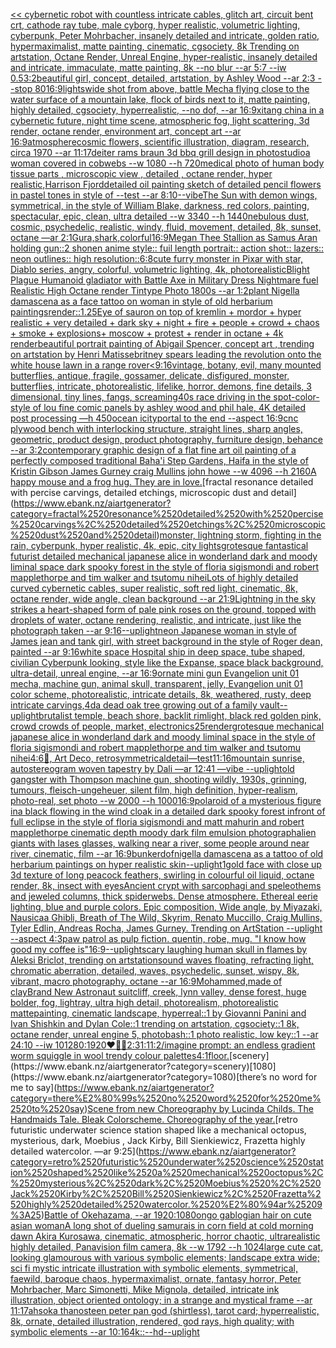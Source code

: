 [<< cybernetic robot with countless intricate cables, glitch art, circuit bent crt, cathode ray tube, male cyborg, hyper realistic, volumetric lighting, cyberpunk, Peter Mohrbacher, insanely detailed and intricate, golden ratio, hypermaximalist, matte painting, cinematic, cgsociety, 8k Trending on artstation, Octane Render, Unreal Engine, hyper-realistic, insanely detailed and intricate, immaculate, matte painting, 8k --no blur --ar 5:7 --iw 0.5](https://www.ebank.nz/aiartgenerator?category=%3C%3C%2520cybernetic%2520robot%2520with%2520countless%2520intricate%2520cables%2C%2520glitch%2520art%2C%2520circuit%2520bent%2520crt%2C%2520cathode%2520ray%2520tube%2C%2520male%2520cyborg%2C%2520hyper%2520realistic%2C%2520volumetric%2520lighting%2C%2520cyberpunk%2C%2520Peter%2520Mohrbacher%2C%2520insanely%2520detailed%2520and%2520intricate%2C%2520golden%2520ratio%2C%2520hypermaximalist%2C%2520matte%2520painting%2C%2520cinematic%2C%2520cgsociety%2C%25208k%2520Trending%2520on%2520artstation%2C%2520Octane%2520Render%2C%2520Unreal%2520Engine%2C%2520hyper-realistic%2C%2520insanely%2520detailed%2520and%2520intricate%2C%2520immaculate%2C%2520matte%2520painting%2C%25208k%2520--no%2520blur%2520--ar%25205%3A7%2520--iw%25200.5)[3:2](https://www.ebank.nz/aiartgenerator?category=3%3A2)[beautiful girl, concept, detailed, artstation, by Ashley Wood --ar 2:3 --stop 80](https://www.ebank.nz/aiartgenerator?category=beautiful%2520girl%2C%2520concept%2C%2520detailed%2C%2520artstation%2C%2520by%2520Ashley%2520Wood%2520--ar%25202%3A3%2520--stop%252080)[16:9](https://www.ebank.nz/aiartgenerator?category=16%3A9)[lights](https://www.ebank.nz/aiartgenerator?category=lights)[wide shot from above,  battle Mecha flying close to the water surface of a mountain lake, flock of birds next to it, matte painting, highly detailed, cgsociety, hyperrealistic, --no dof, --ar 16:9](https://www.ebank.nz/aiartgenerator?category=wide%2520shot%2520from%2520above%2C%2520%2520battle%2520Mecha%2520flying%2520close%2520to%2520the%2520water%2520surface%2520of%2520a%2520mountain%2520lake%2C%2520flock%2520of%2520birds%2520next%2520to%2520it%2C%2520matte%2520painting%2C%2520highly%2520detailed%2C%2520cgsociety%2C%2520hyperrealistic%2C%2520--no%2520dof%2C%2520--ar%252016%3A9)[xitang china in a cybernetic future, night time scene, atmospheric fog, light scattering, 3d render, octane render, environment art, concept art --ar 16:9](https://www.ebank.nz/aiartgenerator?category=xitang%2520china%2520in%2520a%2520cybernetic%2520future%2C%2520night%2520time%2520scene%2C%2520atmospheric%2520fog%2C%2520light%2520scattering%2C%25203d%2520render%2C%2520octane%2520render%2C%2520environment%2520art%2C%2520concept%2520art%2520--ar%252016%3A9)[atmosphere](https://www.ebank.nz/aiartgenerator?category=atmosphere)[cosmic flowers, scientific illustration, diagram, research, circa 1970 --ar 11:17](https://www.ebank.nz/aiartgenerator?category=cosmic%2520flowers%2C%2520scientific%2520illustration%2C%2520diagram%2C%2520research%2C%2520circa%25201970%2520--ar%252011%3A17)[deiter rams braun 3d bbq grill design in photostudio](https://www.ebank.nz/aiartgenerator?category=deiter%2520rams%2520braun%25203d%2520bbq%2520grill%2520design%2520in%2520photostudio)[a woman covered in cobwebs --w 1080 --h 720](https://www.ebank.nz/aiartgenerator?category=a%2520woman%2520covered%2520in%2520cobwebs%2520--w%25201080%2520--h%2520720)[medical photo of human body tissue parts , microscopic view , detailed , octane render, hyper realistic,](https://www.ebank.nz/aiartgenerator?category=medical%2520photo%2520of%2520human%2520body%2520tissue%2520parts%2520%2C%2520microscopic%2520view%2520%2C%2520detailed%2520%2C%2520octane%2520render%2C%2520hyper%2520realistic%2C)[Harrison Fjord](https://www.ebank.nz/aiartgenerator?category=Harrison%2520Fjord)[detailed oil painting sketch of detailed pencil flowers in pastel tones in style of --test --ar 8:10](https://www.ebank.nz/aiartgenerator?category=detailed%2520oil%2520painting%2520sketch%2520of%2520detailed%2520pencil%2520flowers%2520in%2520pastel%2520tones%2520in%2520style%2520of%2520--test%2520--ar%25208%3A10)[--vibe](https://www.ebank.nz/aiartgenerator?category=--vibe)[The Sun with demon wings, symmetrical, in the style of William Blake, darkness, red colors, painting, spectacular, epic, clean, ultra detailed --w 3340 --h 1440](https://www.ebank.nz/aiartgenerator?category=The%2520Sun%2520with%2520demon%2520wings%2C%2520symmetrical%2C%2520in%2520the%2520style%2520of%2520William%2520Blake%2C%2520darkness%2C%2520red%2520colors%2C%2520painting%2C%2520spectacular%2C%2520epic%2C%2520clean%2C%2520ultra%2520detailed%2520--w%25203340%2520--h%25201440)[nebulous dust, cosmic, psychedelic, realistic, windy, fluid, movement, detailed, 8k, sunset, octane —ar 2:1](https://www.ebank.nz/aiartgenerator?category=nebulous%2520dust%2C%2520cosmic%2C%2520psychedelic%2C%2520realistic%2C%2520windy%2C%2520fluid%2C%2520movement%2C%2520detailed%2C%25208k%2C%2520sunset%2C%2520octane%2520%E2%80%94ar%25202%3A1)[Gura,shark,colorful](https://www.ebank.nz/aiartgenerator?category=Gura%2Cshark%2Ccolorful)[16:9](https://www.ebank.nz/aiartgenerator?category=16%3A9)[Megan Thee Stallion as Samus Aran holding gun::2 shonen anime style:: fuil length portrait:: action shot:: lazers:: neon outlines:: high resolution::](https://www.ebank.nz/aiartgenerator?category=Megan%2520Thee%2520Stallion%2520as%2520Samus%2520Aran%2520holding%2520gun%3A%3A2%2520shonen%2520anime%2520style%3A%3A%2520fuil%2520length%2520portrait%3A%3A%2520action%2520shot%3A%3A%2520lazers%3A%3A%2520neon%2520outlines%3A%3A%2520high%2520resolution%3A%3A)[6:8](https://www.ebank.nz/aiartgenerator?category=6%3A8)[cute furry monster in Pixar with star, Diablo series, angry, colorful, volumetric lighting, 4k, photorealistic](https://www.ebank.nz/aiartgenerator?category=cute%2520furry%2520monster%2520in%2520Pixar%2520with%2520star%2C%2520Diablo%2520series%2C%2520angry%2C%2520colorful%2C%2520volumetric%2520lighting%2C%25204k%2C%2520photorealistic)[Blight Plague Humanoid gladiator with Battle Axe in Military Dress Nightmare fuel Realistic High Octane render Tintype Photo 1800s  --ar 1:2](https://www.ebank.nz/aiartgenerator?category=Blight%2520Plague%2520Humanoid%2520gladiator%2520with%2520Battle%2520Axe%2520in%2520Military%2520Dress%2520Nightmare%2520fuel%2520Realistic%2520High%2520Octane%2520render%2520Tintype%2520Photo%25201800s%2520%2520--ar%25201%3A2)[plant Nigella damascena as a face tattoo on woman in style of old herbarium paintings](https://www.ebank.nz/aiartgenerator?category=plant%2520Nigella%2520damascena%2520as%2520a%2520face%2520tattoo%2520on%2520woman%2520in%2520style%2520of%2520old%2520herbarium%2520paintings)[render::1.25](https://www.ebank.nz/aiartgenerator?category=render%3A%3A1.25)[Eye of sauron on top of kremlin + mordor +  hyper realistic + very detailed + dark sky + night + fire + people + crowd + chaos + smoke + explosions+ moscow + protest + render in octane + 4k render](https://www.ebank.nz/aiartgenerator?category=Eye%2520of%2520sauron%2520on%2520top%2520of%2520kremlin%2520%2B%2520mordor%2520%2B%2520%2520hyper%2520realistic%2520%2B%2520very%2520detailed%2520%2B%2520dark%2520sky%2520%2B%2520night%2520%2B%2520fire%2520%2B%2520people%2520%2B%2520crowd%2520%2B%2520chaos%2520%2B%2520smoke%2520%2B%2520explosions%2B%2520moscow%2520%2B%2520protest%2520%2B%2520render%2520in%2520octane%2520%2B%25204k%2520render)[beautiful portrait painting of Abigail Spencer, concept art , trending on artstation by Henri Matisse](https://www.ebank.nz/aiartgenerator?category=beautiful%2520portrait%2520painting%2520of%2520Abigail%2520Spencer%2C%2520concept%2520art%2520%2C%2520trending%2520on%2520artstation%2520by%2520Henri%2520Matisse)[britney spears leading the revolution onto the white house lawn in a range rover](https://www.ebank.nz/aiartgenerator?category=britney%2520spears%2520leading%2520the%2520revolution%2520onto%2520the%2520white%2520house%2520lawn%2520in%2520a%2520range%2520rover)[<9:16](https://www.ebank.nz/aiartgenerator?category=%3C9%3A16)[vintage, botany, evil, many mounted butterflies, antique, fragile, gossamer, delicate, disfigured, monster, butterflies, intricate, photorealistic, lifelike, horror, demons, fine details, 3 dimensional, tiny lines, fangs, screaming](https://www.ebank.nz/aiartgenerator?category=vintage%2C%2520botany%2C%2520evil%2C%2520many%2520mounted%2520butterflies%2C%2520antique%2C%2520fragile%2C%2520gossamer%2C%2520delicate%2C%2520disfigured%2C%2520monster%2C%2520butterflies%2C%2520intricate%2C%2520photorealistic%2C%2520lifelike%2C%2520horror%2C%2520demons%2C%2520fine%2520details%2C%25203%2520dimensional%2C%2520tiny%2520lines%2C%2520fangs%2C%2520screaming)[40s race driving in the spot-color-style of lou fine comic panels by ashley wood and phil hale, 4K detailed post processing —h 450](https://www.ebank.nz/aiartgenerator?category=40s%2520race%2520driving%2520in%2520the%2520spot-color-style%2520of%2520lou%2520fine%2520comic%2520panels%2520by%2520ashley%2520wood%2520and%2520phil%2520hale%2C%25204K%2520detailed%2520post%2520processing%2520%E2%80%94h%2520450)[ocean icity](https://www.ebank.nz/aiartgenerator?category=ocean%2520icity)[portal to the end --aspect 16:9](https://www.ebank.nz/aiartgenerator?category=portal%2520to%2520the%2520end%2520--aspect%252016%3A9)[cnc plywood bench with interlocking structure, straight lines, sharp angles, geometric, product design, product photography, furniture design, behance --ar 3:2](https://www.ebank.nz/aiartgenerator?category=cnc%2520plywood%2520bench%2520with%2520interlocking%2520structure%2C%2520straight%2520lines%2C%2520sharp%2520angles%2C%2520geometric%2C%2520product%2520design%2C%2520product%2520photography%2C%2520furniture%2520design%2C%2520behance%2520--ar%25203%3A2)[contemporary graphic design of a flat fine art oil painting of a perfectly composed traditional Baha'i Step Gardens,  Haifa in the style of Kristin Gibson James Gurney craig Mullins john howe --w 4096 --h 2160](https://www.ebank.nz/aiartgenerator?category=contemporary%2520graphic%2520design%2520of%2520a%2520flat%2520fine%2520art%2520oil%2520painting%2520of%2520a%2520perfectly%2520composed%2520traditional%2520Baha%27i%2520Step%2520Gardens%2C%2520%2520Haifa%2520in%2520the%2520style%2520of%2520Kristin%2520Gibson%2520James%2520Gurney%2520craig%2520Mullins%2520john%2520howe%2520--w%25204096%2520--h%25202160)[A happy mouse and a frog hug. They are in love.](https://www.ebank.nz/aiartgenerator?category=A%2520happy%2520mouse%2520and%2520a%2520frog%2520hug.%2520They%2520are%2520in%2520love.)[fractal resonance detailed with percise carvings, detailed etchings, microscopic dust and detail](https://www.ebank.nz/aiartgenerator?category=fractal%2520resonance%2520detailed%2520with%2520percise%2520carvings%2C%2520detailed%2520etchings%2C%2520microscopic%2520dust%2520and%2520detail)[monster, lightning storm, fighting in the rain, cyberpunk, hyper realistic, 4k, epic, city lights](https://www.ebank.nz/aiartgenerator?category=monster%2C%2520lightning%2520storm%2C%2520fighting%2520in%2520the%2520rain%2C%2520cyberpunk%2C%2520hyper%2520realistic%2C%25204k%2C%2520epic%2C%2520city%2520lights)[grotesque fantastical futurist detailed mechanical japanese alice in wonderland dark and moody liminal space dark spooky forest in the style of floria sigismondi and robert mapplethorpe and tim walker and tsutomu nihei](https://www.ebank.nz/aiartgenerator?category=grotesque%2520fantastical%2520futurist%2520detailed%2520mechanical%2520japanese%2520alice%2520in%2520wonderland%2520dark%2520and%2520moody%2520liminal%2520space%2520dark%2520spooky%2520forest%2520in%2520the%2520style%2520of%2520floria%2520sigismondi%2520and%2520robert%2520mapplethorpe%2520and%2520tim%2520walker%2520and%2520tsutomu%2520nihei)[Lots of highly detailed curved cybernetic cables, super realistic, soft red light, cinematic, 8k, octane render, wide angle, clean background --ar 21:9](https://www.ebank.nz/aiartgenerator?category=Lots%2520of%2520highly%2520detailed%2520curved%2520cybernetic%2520cables%2C%2520super%2520realistic%2C%2520soft%2520red%2520light%2C%2520cinematic%2C%25208k%2C%2520octane%2520render%2C%2520wide%2520angle%2C%2520clean%2520background%2520--ar%252021%3A9)[Lightning in the sky strikes a heart-shaped form of pale pink roses on the ground, topped with droplets of water, octane rendering, realistic, and intricate, just like the photograph taken --ar 9:16](https://www.ebank.nz/aiartgenerator?category=Lightning%2520in%2520the%2520sky%2520strikes%2520a%2520heart-shaped%2520form%2520of%2520pale%2520pink%2520roses%2520on%2520the%2520ground%2C%2520topped%2520with%2520droplets%2520of%2520water%2C%2520octane%2520rendering%2C%2520realistic%2C%2520and%2520intricate%2C%2520just%2520like%2520the%2520photograph%2520taken%2520--ar%25209%3A16)[--uplight](https://www.ebank.nz/aiartgenerator?category=--uplight)[neon Japanese woman in style of James jean and tank girl, with street background in the style of Roger dean, painted --ar 9:16](https://www.ebank.nz/aiartgenerator?category=neon%2520Japanese%2520woman%2520in%2520style%2520of%2520James%2520jean%2520and%2520tank%2520girl%2C%2520with%2520street%2520background%2520in%2520the%2520style%2520of%2520Roger%2520dean%2C%2520painted%2520--ar%25209%3A16)[white space Hospital ship in deep space, tube shaped, civilian Cyberpunk looking, style like the Expanse, space black background, ultra-detail, unreal engine, --ar 16:9](https://www.ebank.nz/aiartgenerator?category=white%2520space%2520Hospital%2520ship%2520in%2520deep%2520space%2C%2520tube%2520shaped%2C%2520civilian%2520Cyberpunk%2520looking%2C%2520style%2520like%2520the%2520Expanse%2C%2520space%2520black%2520background%2C%2520ultra-detail%2C%2520unreal%2520engine%2C%2520--ar%252016%3A9)[ornate   mini gun Evangelion unit 01 mecha, machine gun, animal skull, transparent, jelly, Evangelion unit 01 color scheme, photorealistic, intricate details, 8k, weathered, rusty, deep intricate carvings,](https://www.ebank.nz/aiartgenerator?category=ornate%2520%2520%2520mini%2520gun%2520Evangelion%2520unit%252001%2520mecha%2C%2520machine%2520gun%2C%2520animal%2520skull%2C%2520transparent%2C%2520jelly%2C%2520Evangelion%2520unit%252001%2520color%2520scheme%2C%2520photorealistic%2C%2520intricate%2520details%2C%25208k%2C%2520weathered%2C%2520rusty%2C%2520deep%2520intricate%2520carvings%2C)[4d](https://www.ebank.nz/aiartgenerator?category=4d)[a dead oak tree growing out of a family vault](https://www.ebank.nz/aiartgenerator?category=a%2520dead%2520oak%2520tree%2520growing%2520out%2520of%2520a%2520family%2520vault)[--uplight](https://www.ebank.nz/aiartgenerator?category=--uplight)[brutalist temple, beach shore, backlit rimlight, black red golden pink, crowd crowds of people, market, electronics](https://www.ebank.nz/aiartgenerator?category=brutalist%2520temple%2C%2520beach%2520shore%2C%2520backlit%2520rimlight%2C%2520black%2520red%2520golden%2520pink%2C%2520crowd%2520crowds%2520of%2520people%2C%2520market%2C%2520electronics)[25](https://www.ebank.nz/aiartgenerator?category=25)[render](https://www.ebank.nz/aiartgenerator?category=render)[grotesque mechanical japanese alice in wonderland dark and moody liminal space in the style of floria sigismondi and robert mapplethorpe and tim walker and tsutomu nihei](https://www.ebank.nz/aiartgenerator?category=grotesque%2520mechanical%2520japanese%2520alice%2520in%2520wonderland%2520dark%2520and%2520moody%2520liminal%2520space%2520in%2520the%2520style%2520of%2520floria%2520sigismondi%2520and%2520robert%2520mapplethorpe%2520and%2520tim%2520walker%2520and%2520tsutomu%2520nihei)[4:6](https://www.ebank.nz/aiartgenerator?category=4%3A6)[🌝, Art Deco, retro](https://www.ebank.nz/aiartgenerator?category=%F0%9F%8C%9D%2C%2520Art%2520Deco%2C%2520retro)[symmetrical](https://www.ebank.nz/aiartgenerator?category=symmetrical)[detail](https://www.ebank.nz/aiartgenerator?category=detail)[—test](https://www.ebank.nz/aiartgenerator?category=%E2%80%94test)[11:16](https://www.ebank.nz/aiartgenerator?category=11%3A16)[mountain sunrise, autostereogram woven tapestry by Dali —ar 12:41 —vibe --uplight](https://www.ebank.nz/aiartgenerator?category=mountain%2520sunrise%2C%2520autostereogram%2520woven%2520tapestry%2520by%2520Dali%2520%E2%80%94ar%252012%3A41%2520%E2%80%94vibe%2520--uplight)[old gangster with Thompson machine gun, shooting wildly, 1930s, grinning, tumours, fleisch-ungeheuer, silent film, high definition, hyper-realism, photo-real, set photo --w 2000 --h 1000](https://www.ebank.nz/aiartgenerator?category=old%2520gangster%2520with%2520Thompson%2520machine%2520gun%2C%2520shooting%2520wildly%2C%25201930s%2C%2520grinning%2C%2520tumours%2C%2520fleisch-ungeheuer%2C%2520silent%2520film%2C%2520high%2520definition%2C%2520hyper-realism%2C%2520photo-real%2C%2520set%2520photo%2520--w%25202000%2520--h%25201000)[16:9](https://www.ebank.nz/aiartgenerator?category=16%3A9)[polaroid of a mysterious figure ina black flowing in the wind cloak in a detailed dark spooky forest infront of full eclipse in the style of floria sigismondi and matt mahurin and robert mapplethorpe cinematic depth moody dark film emulsion photograph](https://www.ebank.nz/aiartgenerator?category=polaroid%2520of%2520a%2520mysterious%2520figure%2520ina%2520black%2520flowing%2520in%2520the%2520wind%2520cloak%2520in%2520a%2520detailed%2520dark%2520spooky%2520forest%2520infront%2520of%2520full%2520eclipse%2520in%2520the%2520style%2520of%2520floria%2520sigismondi%2520and%2520matt%2520mahurin%2520and%2520robert%2520mapplethorpe%2520cinematic%2520depth%2520moody%2520dark%2520film%2520emulsion%2520photograph)[alien giants with lases glasses, walking near a river, some people around near river, cinematic, film  --ar 16:9](https://www.ebank.nz/aiartgenerator?category=alien%2520giants%2520with%2520lases%2520glasses%2C%2520walking%2520near%2520a%2520river%2C%2520some%2520people%2520around%2520near%2520river%2C%2520cinematic%2C%2520film%2520%2520--ar%252016%3A9)[bunker](https://www.ebank.nz/aiartgenerator?category=bunker)[dof](https://www.ebank.nz/aiartgenerator?category=dof)[nigella damascena as a tattoo of old herbarium paintings on hyper realistic skin](https://www.ebank.nz/aiartgenerator?category=nigella%2520damascena%2520as%2520a%2520tattoo%2520of%2520old%2520herbarium%2520paintings%2520on%2520hyper%2520realistic%2520skin)[--uplight](https://www.ebank.nz/aiartgenerator?category=--uplight)[1](https://www.ebank.nz/aiartgenerator?category=1)[gold face with close up 3d texture of long peacock feathers, swirling in colourful oil liquid, octane render, 8k, insect with eyes](https://www.ebank.nz/aiartgenerator?category=gold%2520face%2520with%2520close%2520up%25203d%2520texture%2520of%2520long%2520peacock%2520feathers%2C%2520swirling%2520in%2520colourful%2520oil%2520liquid%2C%2520octane%2520render%2C%25208k%2C%2520insect%2520with%2520eyes)[Ancient crypt with sarcophagi and speleothems and jeweled columns, thick spiderwebs. Dense atmosphere. Ethereal eerie lighting, blue and purple colors. Epic composition, Wide angle, by Miyazaki, Nausicaa Ghibli, Breath of The Wild, Skyrim, Renato Muccillo, Craig Mullins, Tyler Edlin, Andreas Rocha, James Gurney. Trending on ArtStation --uplight  --aspect 4:3](https://www.ebank.nz/aiartgenerator?category=Ancient%2520crypt%2520with%2520sarcophagi%2520and%2520speleothems%2520and%2520jeweled%2520columns%2C%2520thick%2520spiderwebs.%2520Dense%2520atmosphere.%2520Ethereal%2520eerie%2520lighting%2C%2520blue%2520and%2520purple%2520colors.%2520Epic%2520composition%2C%2520Wide%2520angle%2C%2520by%2520Miyazaki%2C%2520Nausicaa%2520Ghibli%2C%2520Breath%2520of%2520The%2520Wild%2C%2520Skyrim%2C%2520Renato%2520Muccillo%2C%2520Craig%2520Mullins%2C%2520Tyler%2520Edlin%2C%2520Andreas%2520Rocha%2C%2520James%2520Gurney.%2520Trending%2520on%2520ArtStation%2520--uplight%2520%2520--aspect%25204%3A3)[paw patrol as pulp fiction. quentin, robe, mug. "I know how good my coffee is"](https://www.ebank.nz/aiartgenerator?category=paw%2520patrol%2520as%2520pulp%2520fiction.%2520quentin%2C%2520robe%2C%2520mug.%2520%22I%2520know%2520how%2520good%2520my%2520coffee%2520is%22)[16:9](https://www.ebank.nz/aiartgenerator?category=16%3A9)[--uplight](https://www.ebank.nz/aiartgenerator?category=--uplight)[scary laughing human skull in flames by Aleksi Briclot, trending on artstation](https://www.ebank.nz/aiartgenerator?category=scary%2520laughing%2520human%2520skull%2520in%2520flames%2520by%2520Aleksi%2520Briclot%2C%2520trending%2520on%2520artstation)[sound waves floating, refracting light, chromatic aberration, detailed, waves, psychedelic, sunset, wispy, 8k, vibrant, macro photography, octane --ar 16:9](https://www.ebank.nz/aiartgenerator?category=sound%2520waves%2520floating%2C%2520refracting%2520light%2C%2520chromatic%2520aberration%2C%2520detailed%2C%2520waves%2C%2520psychedelic%2C%2520sunset%2C%2520wispy%2C%25208k%2C%2520vibrant%2C%2520macro%2520photography%2C%2520octane%2520--ar%252016%3A9)[Mohammed,made of clay](https://www.ebank.nz/aiartgenerator?category=Mohammed%2Cmade%2520of%2520clay)[Brand New Astronaut suit](https://www.ebank.nz/aiartgenerator?category=Brand%2520New%2520Astronaut%2520suit)[cliff, creek, lynn valley, dense forest, huge bolder, fog, lightray, ultra high detail, photorealism, photorealistic mattepainting, cinematic landscape, hyperreal::1 by Giovanni Panini and Ivan Shishkin and Dylan Cole::1 trending on artstation, cgsociety::1 8k, octane render, unreal engine 5, photobash::1 photo realistic, low key::1 --ar 24:10 --iw 10](https://www.ebank.nz/aiartgenerator?category=cliff%2C%2520creek%2C%2520lynn%2520valley%2C%2520dense%2520forest%2C%2520huge%2520bolder%2C%2520fog%2C%2520lightray%2C%2520ultra%2520high%2520detail%2C%2520photorealism%2C%2520photorealistic%2520mattepainting%2C%2520cinematic%2520landscape%2C%2520hyperreal%3A%3A1%2520by%2520Giovanni%2520Panini%2520and%2520Ivan%2520Shishkin%2520and%2520Dylan%2520Cole%3A%3A1%2520trending%2520on%2520artstation%2C%2520cgsociety%3A%3A1%25208k%2C%2520octane%2520render%2C%2520unreal%2520engine%25205%2C%2520photobash%3A%3A1%2520photo%2520realistic%2C%2520low%2520key%3A%3A1%2520--ar%252024%3A10%2520--iw%252010)[1280:1920](https://www.ebank.nz/aiartgenerator?category=1280%3A1920)[❤️‍🔥🤍](https://www.ebank.nz/aiartgenerator?category=%E2%9D%A4%EF%B8%8F%E2%80%8D%F0%9F%94%A5%F0%9F%A4%8D)[2:3](https://www.ebank.nz/aiartgenerator?category=2%3A3)[1:1](https://www.ebank.nz/aiartgenerator?category=1%3A1)[1:2](https://www.ebank.nz/aiartgenerator?category=1%3A2)[/imagine prompt: an endless gradient worm squiggle in wool trendy colour palettes](https://www.ebank.nz/aiartgenerator?category=/imagine%2520prompt%3A%2520an%2520endless%2520gradient%2520worm%2520squiggle%2520in%2520wool%2520trendy%2520colour%2520palettes)[4:1](https://www.ebank.nz/aiartgenerator?category=4%3A1)[floor.](https://www.ebank.nz/aiartgenerator?category=floor.)[scenery](https://www.ebank.nz/aiartgenerator?category=scenery)[1080](https://www.ebank.nz/aiartgenerator?category=1080)[there’s no word for me to say](https://www.ebank.nz/aiartgenerator?category=there%E2%80%99s%2520no%2520word%2520for%2520me%2520to%2520say)[Scene from new Choreography by Lucinda Childs. The Handmaids Tale. Bleak Colorscheme. Choreography of the year.](https://www.ebank.nz/aiartgenerator?category=Scene%2520from%2520new%2520Choreography%2520by%2520Lucinda%2520Childs.%2520The%2520Handmaids%2520Tale.%2520Bleak%2520Colorscheme.%2520Choreography%2520of%2520the%2520year.)[retro futuristic underwater science station shaped like a mechanical octopus, mysterious, dark, Moebius , Jack Kirby, Bill Sienkiewicz, Frazetta highly detailed watercolor. —ar 9:25](https://www.ebank.nz/aiartgenerator?category=retro%2520futuristic%2520underwater%2520science%2520station%2520shaped%2520like%2520a%2520mechanical%2520octopus%2C%2520mysterious%2C%2520dark%2C%2520Moebius%2520%2C%2520Jack%2520Kirby%2C%2520Bill%2520Sienkiewicz%2C%2520Frazetta%2520highly%2520detailed%2520watercolor.%2520%E2%80%94ar%25209%3A25)[Battle of Okehazama, --ar 1920:1080](https://www.ebank.nz/aiartgenerator?category=Battle%2520of%2520Okehazama%2C%2520--ar%25201920%3A1080)[ongo gablogian hair on cute asian woman](https://www.ebank.nz/aiartgenerator?category=ongo%2520gablogian%2520hair%2520on%2520cute%2520asian%2520woman)[A long shot of dueling samurais in corn field at cold morning dawn Akira Kurosawa, cinematic, atmospheric, horror chaotic, ultrarealistic highly detailed, Panavision film camera, 8k --w 1792 --h 1024](https://www.ebank.nz/aiartgenerator?category=A%2520long%2520shot%2520of%2520dueling%2520samurais%2520in%2520corn%2520field%2520at%2520cold%2520morning%2520dawn%2520Akira%2520Kurosawa%2C%2520cinematic%2C%2520atmospheric%2C%2520horror%2520chaotic%2C%2520ultrarealistic%2520highly%2520detailed%2C%2520Panavision%2520film%2520camera%2C%25208k%2520--w%25201792%2520--h%25201024)[large cute cat, looking glamourous with various symbolic elements; landscape extra wide; sci fi mystic intricate illustration with symbolic elements, symmetrical, faewild, baroque chaos, hypermaximalist, ornate, fantasy horror, Peter Mohrbacher, Marc Simonetti, Mike Mignola, detailed, intricate ink illustration, object oriented ontology; in a strange and mystical frame --ar 11:17](https://www.ebank.nz/aiartgenerator?category=large%2520cute%2520cat%2C%2520looking%2520glamourous%2520with%2520various%2520symbolic%2520elements%3B%2520landscape%2520extra%2520wide%3B%2520sci%2520fi%2520mystic%2520intricate%2520illustration%2520with%2520symbolic%2520elements%2C%2520symmetrical%2C%2520faewild%2C%2520baroque%2520chaos%2C%2520hypermaximalist%2C%2520ornate%2C%2520fantasy%2520horror%2C%2520Peter%2520Mohrbacher%2C%2520Marc%2520Simonetti%2C%2520Mike%2520Mignola%2C%2520detailed%2C%2520intricate%2520ink%2520illustration%2C%2520object%2520oriented%2520ontology%3B%2520in%2520a%2520strange%2520and%2520mystical%2520frame%2520--ar%252011%3A17)[ahsoka thanos](https://www.ebank.nz/aiartgenerator?category=ahsoka%2520thanos)[teen peter pan god (shirtless), tarot card; hyperrealistic, 8k, ornate, detailed illustration, rendered, god rays, high quality; with symbolic elements --ar 10:16](https://www.ebank.nz/aiartgenerator?category=teen%2520peter%2520pan%2520god%2520%28shirtless%29%2C%2520tarot%2520card%3B%2520hyperrealistic%2C%25208k%2C%2520ornate%2C%2520detailed%2520illustration%2C%2520rendered%2C%2520god%2520rays%2C%2520high%2520quality%3B%2520with%2520symbolic%2520elements%2520--ar%252010%3A16)[4k::](https://www.ebank.nz/aiartgenerator?category=4k%3A%3A)[--hd](https://www.ebank.nz/aiartgenerator?category=--hd)[--uplight](https://www.ebank.nz/aiartgenerator?category=--uplight)